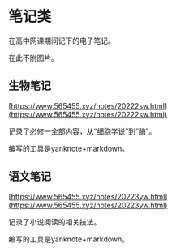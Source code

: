 # 笔记类

在高中网课期间记下的电子笔记。

在此不附图片。

## 生物笔记

[https://www.565455.xyz/notes/20222sw.html](https://www.565455.xyz/notes/20222sw.html)

记录了必修一全部内容，从“细胞学说”到“酶”。

编写的工具是yanknote+markdown。

## 语文笔记

[https://www.565455.xyz/notes/20223yw.html](https://www.565455.xyz/notes/20223yw.html)

记录了小说阅读的相关技法。

编写的工具是yanknote+markdown。